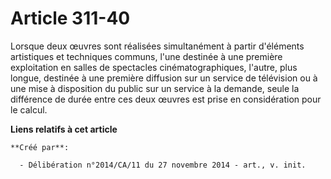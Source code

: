 # Article 311-40

Lorsque deux œuvres sont réalisées simultanément à partir d'éléments artistiques et techniques communs, l'une destinée à une
première exploitation en salles de spectacles cinématographiques, l'autre, plus longue, destinée à une première diffusion sur
un service de télévision ou à une mise à disposition du public sur un service à la demande, seule la différence de durée
entre ces deux œuvres est prise en considération pour le calcul.

**Liens relatifs à cet article**

	**Créé par**:

	  - Délibération n°2014/CA/11 du 27 novembre 2014 - art., v. init.
